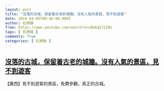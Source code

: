 ```yaml
---
layout: post
title: "沒落的古城，保留着古老的城牆。沒有人氣的景區，見不到遊客"
date: 2024-04-05T00:46:08.000Z
author: 石炳鋒
from: https://www.youtube.com/watch?v=u9bAq2J1IWs
tags: [ 石炳锋 ]
comments: True
categories: [ 石炳锋 ]
---
```

<!--1712277968000-->
[沒落的古城，保留着古老的城牆。沒有人氣的景區，見不到遊客](https://www.youtube.com/watch?v=u9bAq2J1IWs)
------

<div>
【廣西】見不到遊客的景區，免費參觀，真正的古城。
</div>
